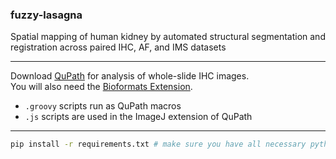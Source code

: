 ### fuzzy-lasagna
Spatial mapping of human kidney by automated structural segmentation and registration across paired IHC, AF, and IMS datasets

---
Download [QuPath](https://qupath.github.io/) for analysis of whole-slide IHC images.  
You will also need the [Bioformats Extension](https://github.com/qupath/qupath-bioformats-extension).  
  
* `.groovy` scripts run as QuPath macros
* `.js` scripts are used in the ImageJ extension of QuPath

---
```bash
pip install -r requirements.txt # make sure you have all necessary python packages
```
